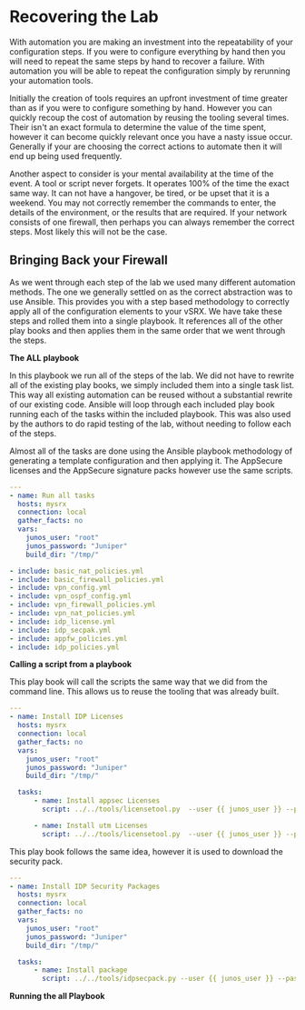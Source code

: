 Recovering the Lab
==================

With automation you are making an investment into the repeatability of your configuration steps. If you were to configure everything by hand then you will need to repeat the same steps by hand to recover a failure. With automation you will be able to repeat the configuration simply by rerunning your automation tools.

Initially the creation of tools requires an upfront investment of time greater than as if you were to configure something by hand. However you can quickly recoup the cost of automation by reusing the tooling several times. Their isn't an exact formula to determine the value of the time spent, however it can become quickly relevant once you have a nasty issue occur. Generally if your are choosing the correct actions to automate then it will end up being used frequently.

Another aspect to consider is your mental availability at the time of the event. A tool or script never forgets. It operates 100% of the time the exact same way. It can not have a hangover, be tired, or be upset that it is a weekend. You may not correctly remember the commands to enter, the details of the environment, or the results that are required. If your network consists of one firewall, then perhaps you can always remember the correct steps. Most likely this will not be the case.

Bringing Back your Firewall
---------------------------

As we went through each step of the lab we used many different automation methods. The one we generally settled on as the correct abstraction was to use Ansible. This provides you with a step based methodology to correctly apply all of the configuration elements to your vSRX. We have take these steps and rolled them into a single playbook. It references all of the other play books and then applies them in the same order that we went through the steps.

**The ALL playbook**

In this playbook we run all of the steps of the lab. We did not have to rewrite all of the existing play books, we simply included them into a single task list. This way all existing automation can be reused without a substantial rewrite of our existing code. Ansible will loop through each included play book running each of the tasks within the included playbook. This was also used by the authors to do rapid testing of the lab, without needing to follow each of the steps.

Almost all of the tasks are done using the Ansible playbook methodology of generating a template configuration and then applying it. The AppSecure licenses and the AppSecure signature packs however use the same scripts.

```yaml
---
- name: Run all tasks
  hosts: mysrx
  connection: local
  gather_facts: no
  vars:
    junos_user: "root"
    junos_password: "Juniper"
    build_dir: "/tmp/"

- include: basic_nat_policies.yml
- include: basic_firewall_policies.yml
- include: vpn_config.yml
- include: vpn_ospf_config.yml
- include: vpn_firewall_policies.yml
- include: vpn_nat_policies.yml
- include: idp_license.yml
- include: idp_secpak.yml
- include: appfw_policies.yml
- include: idp_policies.yml
```

**Calling a script from a playbook**

This play book will call the scripts the same way that we did from the command line. This allows us to reuse the tooling that was already built.

```yaml
---
- name: Install IDP Licenses
  hosts: mysrx
  connection: local
  gather_facts: no
  vars:
    junos_user: "root"
    junos_password: "Juniper"
    build_dir: "/tmp/"

  tasks:
      - name: Install appsec Licenses
        script: ../../tools/licensetool.py  --user {{ junos_user }} --password {{ junos_password }} --host {{ inventory_hostname }} --url http://10.10.0.10/license/appsecure.txt

      - name: Install utm Licenses
        script: ../../tools/licensetool.py  --user {{ junos_user }} --password {{ junos_password }} --host {{ inventory_hostname }} --url http://10.10.0.10/license/utm.txt

```

This play book follows the same idea, however it is used to download the security pack.

```yaml
---
- name: Install IDP Security Packages
  hosts: mysrx
  connection: local
  gather_facts: no
  vars:
    junos_user: "root"
    junos_password: "Juniper"
    build_dir: "/tmp/"

  tasks:
      - name: Install package
        script: ../../tools/idpsecpack.py --user {{ junos_user }} --password {{ junos_password}} --host {{ inventory_hostname }}


```

**Running the all Playbook**

```bash

```
